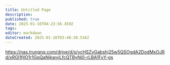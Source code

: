 ```yaml
---
title: Untitled Page
description: 
published: true
date: 2025-01-16T04:23:56.459Z
tags: 
editor: markdown
dateCreated: 2025-01-16T03:48:30.516Z
---
```


https://nas.trungnq.com/drive/d/s/ycHSZvGabshj25w5QSOgdA2DodMxOJRd/xRGl1fjlO1r1GqQaNjkwvjLfcQTByNi0-rLBA1FvY-gs

